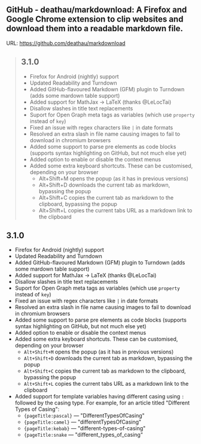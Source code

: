 ## GitHub - deathau/markdownload: A Firefox and Google Chrome extension to clip websites and download them into a readable markdown file.
URL: https://github.com/deathau/markdownload

> ## 3.1.0
> 
> -   Firefox for Android (nightly) support
> -   Updated Readability and Turndown
> -   Added GitHub-flavoured Markdown (GFM) plugin to Turndown (adds some mardown table support)
> -   Added support for MathJax -> LaTeX (thanks @LeLocTai)
> -   Disallow slashes in title text replacements
> -   Suport for Open Graph meta tags as variables (which use `property` instead of `key`)
> -   Fixed an issue with regex characters like `|` in date formats
> -   Resolved an extra slash in file name causing images to fail to download in chromium browsers
> -   Added some support to parse pre elements as code blocks (supports syntax highlighting on GitHub, but not much else yet)
> -   Added option to enable or disable the context menus
> -   Added some extra keyboard shortcuts. These can be customised, depending on your browser
>     -   Alt+Shift+M opens the popup (as it has in previous versions)
>     -   Alt+Shift+D downloads the current tab as markdown, bypassing the popup
>     -   Alt+Shift+C copies the current tab as markdown to the clipboard, bypassing the popup
>     -   Alt+Shift+L copies the current tabs URL as a markdown link to the clipboard

## 3.1.0

-   Firefox for Android (nightly) support
-   Updated Readability and Turndown
-   Added GitHub-flavoured Markdown (GFM) plugin to Turndown (adds some mardown table support)
-   Added support for MathJax -> LaTeX (thanks @LeLocTai)
-   Disallow slashes in title text replacements
-   Suport for Open Graph meta tags as variables (which use `property` instead of `key`)
-   Fixed an issue with regex characters like `|` in date formats
-   Resolved an extra slash in file name causing images to fail to download in chromium browsers
-   Added some support to parse pre elements as code blocks (supports syntax highlighting on GitHub, but not much else yet)
-   Added option to enable or disable the context menus
-   Added some extra keyboard shortcuts. These can be customised, depending on your browser
    -   `Alt+Shift+M` opens the popup (as it has in previous versions)
    -   `Alt+Shift+D` downloads the current tab as markdown, bypassing the popup
    -   `Alt+Shift+C` copies the current tab as markdown to the clipboard, bypassing the popup
    -   `Alt+Shift+L` copies the current tabs URL as a markdown link to the clipboard
- Added support for template variables having different casing using `:` followed by the casing type. For example, for an article titled "Different Types of Casing":
	-   `{pageTitle:pascal}` — "DifferentTypesOfCasing"
	-   `{pageTitle:camel}` — "differentTypesOfCasing"
	-   `{pageTitle:kebab}` — "different-types-of-casing"
	-   `{pageTitle:snake` — "different\_types\_of\_casing"